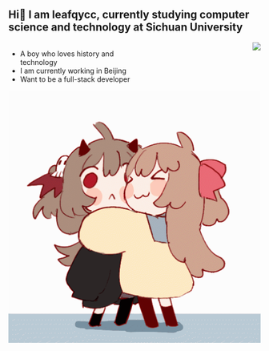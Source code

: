 ## Hi👋 I am leafqycc, currently studying computer science and technology at Sichuan University

<div style="display: flex; flex-direction: column;">
  <div style="display: flex; justify-content: space-between;">
    <div style="text-align: left; width: 100%;">
      <ul>
        <li>A boy who loves history and technology</li>
        <li>I am currently working in Beijing</li>
        <li>Want to be a full-stack developer</li>
      </ul>
    </div>
    <div style="text-align: right; width: 100%;">
      <img src="https://github-readme-stats.vercel.app/api?username=leafqycc&show_icons=true">
    </div>
  </div>
  <div style="text-align: left; width: 100%;">
    <img src="https://raw.githubusercontent.com/leafqycc/leafqycc/main/neuro-evil.gif" style="width:100%;">
  </div>
</div>


<!--
**leafqycc/leafqycc** is a ✨ _special_ ✨ repository because its `README.md` (this file) appears on your GitHub profile.

Here are some ideas to get you started:

- 🔭 I’m currently working on ...
- 🌱 I’m currently learning ...
- 👯 I’m looking to collaborate on ...
- 🤔 I’m looking for help with ...
- 💬 Ask me about ...
- 📫 How to reach me: ...
- 😄 Pronouns: ...
- ⚡ Fun fact: ...
-->
